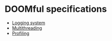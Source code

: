 # DOOMful specifications

* [Logging system](./Logging_System.md)
* [Multithreading](./Multithreading.md)
* [Profiling](./Profiling.md)
